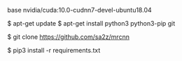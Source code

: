 
base nvidia/cuda:10.0-cudnn7-devel-ubuntu18.04

$ apt-get update
$ apt-get install python3 python3-pip git

$ git clone https://github.com/sa2z/mrcnn

$ pip3 install -r requirements.txt


